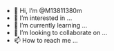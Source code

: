- 👋 Hi, I’m @M13811380m
- 👀 I’m interested in ...
- 🌱 I’m currently learning ...
- 💞️ I’m looking to collaborate on ...
- 📫 How to reach me ...

<!---
M13811380m/M13811380m is a ✨ special ✨ repository because its `README.md` (this file) appears on your GitHub profile.
You can click the Preview link to take a look at your changes.
--->
